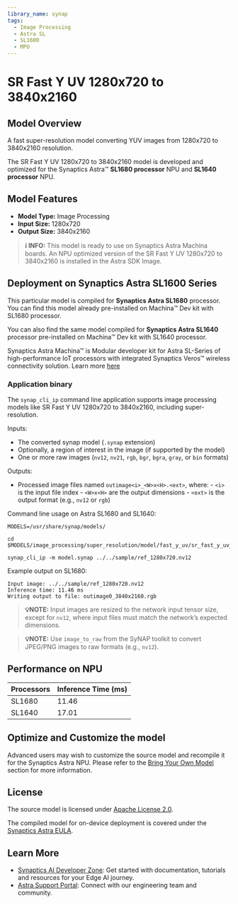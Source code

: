 ```yaml
---
library_name: synap
tags:
  - Image Processing
  - Astra SL
  - SL1600
  - MPU
---
```


  
# SR Fast Y UV 1280x720 to 3840x2160

## Model Overview


A fast super-resolution model converting YUV images from 1280x720 to 3840x2160 resolution.


The SR Fast Y UV 1280x720 to 3840x2160 model  is developed and optimized for the Synaptics Astra™ **SL1680 processor** NPU and **SL1640 processor** NPU.

## Model Features
- **Model Type:** Image Processing
- **Input Size:** 1280x720
- **Output Size:** 3840x2160

> **ℹ️ INFO:** 
> This model is ready to use on Synaptics Astra Machina boards. An NPU optimized version of the SR Fast Y UV 1280x720 to 3840x2160 is installed in the Astra SDK Image.


## Deployment on Synaptics Astra SL1600 Series 

This particular model is compiled for **Synaptics Astra SL1680** processor. You can find this model already pre-installed on Machina™ Dev kit with SL1680 processor. 

You can also find the same model compiled for **Synaptics Astra SL1640** processor pre-installed on Machina™ Dev kit with SL1640 processor.

Synaptics Astra Machina™ is Modular developer kit for Astra SL-Series of high-performance IoT processors with integrated Synaptics Veros™ wireless connectivity solution. Learn more [here](https://www.synaptics.com/products/embedded-processors/astra-machina-foundation-series)
    
### Application binary
    
The `synap_cli_ip` command line application supports image processing models like SR Fast Y UV 1280x720 to 3840x2160, including super-resolution.
    
Inputs:
    
* The converted synap model (`.synap` extension)
* Optionally, a region of interest in the image (if supported by the model)
* One or more raw images (`nv12`, `nv21`, `rgb`, `bgr`, `bgra`, `gray`, or `bin` formats)
    
Outputs:
    
* Processed image files named `outimage<i>_<W>x<H>.<ext>`, where:
      - `<i>` is the input file index
      - `<W>x<H>` are the output dimensions
      - `<ext>` is the output format (e.g., `nv12` or `rgb`)
    
Command line usage on Astra SL1680 and SL1640:
    
```
MODELS=/usr/share/synap/models/

cd $MODELS/image_processing/super_resolution/model/fast_y_uv/sr_fast_y_uv_1280x720_3840x2160

synap_cli_ip -m model.synap ../../sample/ref_1280x720.nv12
```
    
Example output on SL1680:
    
```    
Input image: ../../sample/ref_1280x720.nv12
Inference time: 11.46 ms
Writing output to file: outimage0_3840x2160.rgb
```
    
> **💡NOTE:**
> Input images are resized to the network input tensor size, except for `nv12`, where input files must match the network’s expected dimensions.

    
> **💡NOTE:**
> Use `image_to_raw` from the SyNAP toolkit to convert JPEG/PNG images to raw formats (e.g., `nv12`).


## Performance on NPU 

| Processors      | Inference Time (ms) |
|-------------|--------------------|
| SL1680  | 11.46   |
| SL1640  | 17.01   |




## Optimize and Customize the model

Advanced users may wish to customize the source model and recompile it for the Synaptics Astra NPU. 
Please refer to the [Bring Your Own Model](https://developer.synaptics.com/docs/sl/tutorials/bring-your-own-model) section for more information.



## License

The source model is licensed under [Apache License 2.0](https://www.apache.org/licenses/LICENSE-2.0).

The compiled model for on-device deployment is covered under the [Synaptics Astra EULA](https://github.com/synaptics-astra/doc/blob/main/EULA.rst).

## Learn More

- [Synaptics AI Developer Zone](https://developer.synaptics.com?utm_source=hf): Get started with documentation, tutorials and resources for your Edge AI journey.
- [Astra Support Portal](https://synacsm.atlassian.net/servicedesk/customer/portal/543?utm_source=hf): Connect with our engineering team and community.